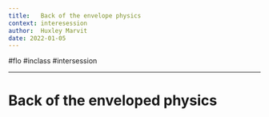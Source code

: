 ```yaml
---
title:   Back of the envelope physics
context: interesession
author:  Huxley Marvit
date: 2022-01-05
---
```


#flo #inclass #intersession 

***

# Back of the enveloped physics































